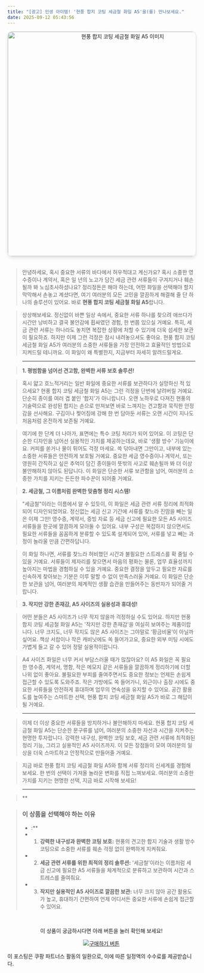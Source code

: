 ```yaml
---
title: "[광고] 인생 아이템! '현풍 합지 코팅 세금철 화일 A5'을(를) 만나보세요."
date: 2025-09-12 05:43:56
---
```


<div align="center">
    <a href="https://link.coupang.com/re/AFFSDP?lptag=AF8916626&pageKey=8873459380&itemId=25891495519&vendorItemId=93301666238&traceid=V0-153-b1714c6230824a09&requestid=20250912144334250116900030&token=31850C%7CMIXED" target="_blank">
        <img src="https://ads-partners.coupang.com/image1/UjlFvWYAwJo1XnrLUvm1a7mAotLqyvfp3v0D7raLMCHT0Ku9FppCGOcGkQkN3hZsg3sb1xau6taUfhZinw3mXg3pTaOOjHFmZ7HAlErUu1Gy07FEd56dQVB0kwL1OL1AQyf02cyjoG_tnacj_BEPu4QNT875jpEhWxgoKRH6XKMQ3oQoYUfICWwdvPp1HG0OTTSQ5rOutb6uI2f1YrA2AeagLJNeeNK5XHjvw6Ioqpl6FFZcrS2ADYBSFgw7hLQBTMeOazo2hrhOaXZEn1BmievomazZYStEOzCkSNQZvOcbUVtnEA==" alt="현풍 합지 코팅 세금철 화일 A5 이미지" width="600" style="max-width: 100%; height: auto; border-radius: 12px; border: 1px solid #e0e0e0; box-shadow: 0 4px 8px rgba(0,0,0,0.1);">
    </a>
</div>
<br>

> 안녕하세요, 혹시 중요한 서류의 바다에서 허우적대고 계신가요? 혹시 소중한 영수증이나 계약서, 혹은 일 년의 노고가 담긴 세금 관련 서류들이 구겨지거나 훼손될까 봐 노심초사하셨나요? 정리정돈은 해야 하는데, 어떤 화일을 선택해야 할지 막막해서 손놓고 계셨다면, 여기 여러분의 모든 고민을 깔끔하게 해결해 줄 단 하나의 솔루션이 있어요. 바로 **현풍 합지 코팅 세금철 화일 A5**랍니다.

> 상상해보세요. 정신없이 바쁜 일상 속에서, 중요한 서류 하나를 찾으려 애쓰다가 시간만 낭비하고 결국 불안감에 휩싸였던 경험, 한 번쯤 있으실 거예요. 특히, 세금 관련 서류는 하나라도 놓치면 복잡한 상황에 처할 수 있기에 더욱 섬세한 보관이 필요하죠. 하지만 이제 그런 걱정은 잠시 내려놓으셔도 좋아요. 현풍 합지 코팅 세금철 화일 A5가 여러분의 소중한 서류들을 가장 안전하고 효율적인 방법으로 지켜드릴 테니까요. 이 화일이 왜 특별한지, 지금부터 자세히 알려드릴게요.

> ---

> **1. 평범함을 넘어선 견고함, 완벽한 서류 보호 솔루션!**

> 혹시 얇고 흐느적거리는 일반 화일에 중요한 서류를 보관하다가 실망하신 적 있으세요? 현풍 합지 코팅 세금철 화일 A5는 그런 걱정을 단번에 날려버릴 거예요. 단순히 종이를 여러 겹 붙인 '합지'가 아니랍니다. 오랜 노하우로 다져진 현풍의 기술력으로 완성된 합지는 손으로 만져보면 바로 느껴지는 견고함과 묵직한 안정감을 선사해요. 구김이나 찢어짐에 강해 한 번 담아둔 서류는 오랜 시간이 지나도 처음처럼 온전하게 보존될 거예요.

> 여기에 한 단계 더 나아가, 표면에는 특수 코팅 처리가 되어 있어요. 이 코팅은 단순한 디자인을 넘어선 실용적인 가치를 제공하는데요, 바로 '생활 방수' 기능이에요. 커피를 쏟거나 물이 튀어도 걱정 마세요. 쓱 닦아내면 그만이고, 내부에 있는 소중한 서류들은 안전하게 보호될 거예요. 중요한 세금 영수증이나 계약서, 또는 영원히 간직하고 싶은 추억이 담긴 종이들이 뜻밖의 사고로 훼손될까 봐 더 이상 불안해하지 않아도 된답니다. 이 화일은 단순한 서류 보관함을 넘어, 여러분의 소중한 가치를 지키는 든든한 파수꾼이 되어줄 거예요.

> **2. 세금철, 그 이름처럼 완벽한 맞춤형 정리 시스템!**

> "세금철"이라는 이름에서 알 수 있듯이, 이 화일은 세금 관련 서류 정리에 최적화되어 디자인되었어요. 정신없는 세금 신고 기간에 서류를 찾느라 진땀을 빼는 일은 이제 그만! 영수증, 계약서, 증빙 자료 등 세금 신고에 필요한 모든 A5 사이즈 서류들을 한곳에 깔끔하게 모아둘 수 있어요. 내부 구성은 복잡하지 않으면서도 필요한 서류들을 꼼꼼하게 분류할 수 있도록 설계되어 있어, 서류를 넣고 빼는 과정이 놀라울 만큼 간편하답니다.

> 이 화일 하나면, 서류를 찾느라 허비했던 시간과 불필요한 스트레스를 확 줄일 수 있을 거예요. 서류들이 제자리를 찾으면서 마음의 평화는 물론, 업무 효율성까지 높아지는 마법을 경험하실 수 있을 거예요. 중요한 결정을 앞두고 필요한 자료를 신속하게 찾아보는 기분은 이루 말할 수 없이 만족스러울 거예요. 이 화일은 단순한 보관을 넘어, 여러분의 체계적인 생활 습관을 만들어주는 동반자가 되어줄 거랍니다.

> **3. 작지만 강한 존재감, A5 사이즈의 실용성과 휴대성!**

> 어떤 분들은 A5 사이즈가 너무 작지 않을까 걱정하실 수도 있어요. 하지만 현풍 합지 코팅 세금철 화일 A5는 '작지만 강한 존재감'을 여실히 보여주는 제품이랍니다. 너무 크지도, 너무 작지도 않은 A5 사이즈는 그야말로 ‘황금비율’이 아닐까 싶어요. 책상 서랍이나 작은 캐비닛에도 쏙 들어가고요, 중요한 외부 미팅 시에도 가볍게 들고 갈 수 있어 정말 실용적이랍니다.

> A4 사이즈 화일은 너무 커서 부담스러울 때가 많잖아요? 이 A5 화일은 꼭 필요한 영수증, 계약서, 명함, 작은 메모지 같은 서류들을 깔끔하게 정리하기에 더할 나위 없이 좋아요. 불필요한 부피를 줄여주면서도 중요한 정보는 언제든 손쉽게 접근할 수 있도록 도와주죠. 작은 가방에도 쏙 들어가니, 외근이나 출장 시에도 중요한 서류들을 안전하게 휴대하며 업무의 연속성을 유지할 수 있어요. 공간 활용도를 높여주는 스마트한 선택, 현풍 합지 코팅 세금철 화일 A5가 바로 그 해답이 될 거예요.

> ---

> 이제 더 이상 중요한 서류들을 방치하거나 불안해하지 마세요. 현풍 합지 코팅 세금철 화일 A5는 단순한 문구류를 넘어, 여러분의 소중한 자산과 시간을 지켜주는 현명한 투자랍니다. 강력한 내구성, 완벽한 코팅 보호, 세금 관련 서류에 최적화된 정리 기능, 그리고 실용적인 A5 사이즈까지. 이 모든 장점들이 모여 여러분의 일상을 더욱 스마트하고 안정적으로 만들어줄 거예요.

> 지금 바로 현풍 합지 코팅 세금철 화일 A5와 함께 서류 정리의 신세계를 경험해 보세요. 한 번의 선택이 가져올 놀라운 변화를 직접 느껴보세요. 여러분의 소중한 가치를 지키는 현명한 선택, 지금 바로 시작해 보세요!

> ---

> **


> ### 이 상품을 선택해야 하는 이유
> - :**
> - 1.  **강력한 내구성과 완벽한 코팅 보호:** 현풍의 견고한 합지 기술과 생활 방수 코팅으로 소중한 서류를 훼손 걱정 없이 완벽하게 지켜줘요.
> - 2.  **세금 관련 서류를 위한 최적의 정리 솔루션:** '세금철'이라는 이름처럼 세금 신고에 필요한 A5 서류들을 체계적으로 분류하고 보관하여 시간과 스트레스를 줄여줘요.
> - 3.  **작지만 실용적인 A5 사이즈로 깔끔한 보관:** 너무 크지 않아 공간 활용도가 높고, 휴대하기 간편하여 언제 어디서든 중요한 서류에 손쉽게 접근할 수 있어요.


<br>

<div align="center">
  <p>이 상품이 궁금하시다면 아래 버튼을 눌러 확인해 보세요!</p>
  <a href="https://link.coupang.com/re/AFFSDP?lptag=AF8916626&pageKey=8873459380&itemId=25891495519&vendorItemId=93301666238&traceid=V0-153-b1714c6230824a09&requestid=20250912144334250116900030&token=31850C%7CMIXED" target="_blank">
    <img src="https://img.shields.io/badge/지금 바로 구매하기-FF5722?style=for-the-badge&logo=coupa&logoColor=white" alt="구매하기 버튼">
  </a>
</div>

이 포스팅은 쿠팡 파트너스 활동의 일환으로, 이에 따른 일정액의 수수료를 제공받습니다.
